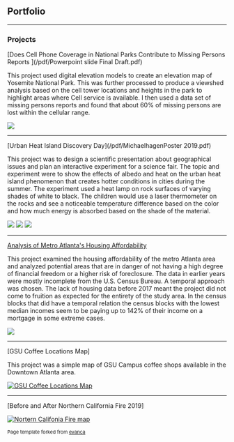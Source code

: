## Portfolio

---

### Projects

[Does Cell Phone Coverage in National Parks Contribute to Missing Persons Reports ](/pdf/Powerpoint slide Final Draft.pdf)

This project used digital elevation models to create an elevation map of Yosemite National Park. This was further processed to produce a viewshed analysis based on the cell tower locations and heights in the park to highlight areas where Cell service is available. I then used a data set of missing persons reports and found that about 60% of missing persons are lost within the cellular range. 

<img src="images/Maps4Cell.jpg"/>  

---

[Urban Heat Island Discovery Day](/pdf/MichaelhagenPoster 2019.pdf)

This project was to design a scientific presentation about geographical issues and plan an interactive experiment for a science fair. The topic and experiment were to show the effects of albedo and heat on the urban heat island phenomenon that creates hotter conditions in cities during the summer. The experiment used a heat lamp on rock surfaces of varying shades of white to black. The children would use a laser thermometer on the rocks and see a noticeable temperature difference based on the color and how much energy is absorbed based on the shade of the material. 

<img src="images/Project2.jpg"/>
<img src="images/20190316_125606.jpg"/> 
<img src="pdf/20190316_133952.jpg"/> 

---

[Analysis of Metro Atlanta's Housing Affordability](https://storymaps.arcgis.com/stories/334cbbcecc704f0a93b367694f5bb06f)

This project examined the housing affordability of the metro Atlanta area and analyzed potential areas that are in danger of not having a high degree of financial freedom or a higher risk of foreclosure. The data in earlier years were mostly incomplete from the U.S. Census Bureau. A temporal approach was chosen. The lack of housing data before 2017 meant the project did not come to fruition as expected for the entirety of the study area. In the census blocks that did have a temporal relation the census blocks with the lowest median incomes seem to be paying up to 142% of their income on a mortgage in some extreme cases.    

<img src="images/Mortgage rates.jpg"/>  


---
[GSU Coffee Locations Map]

This project was a simple map of GSU Campus coffee shops available in the Downtown Atlanta area. 

[![GSU Coffee Locations Map](images/Clip.png)](https://uok.maps.arcgis.com/apps/mapviewer/index.html?webmap=b3604b06554145ef8a7e0de0adb75ef7)


---

[Before and After Northern California Fire 2019]


[![Nortern Califonia Fire map](images/FireChange.png)]((https://ee-michaelhagen28.projects.earthengine.app/view/before-and-after-fire))


<p style="font-size:11px">Page template forked from <a href="https://github.com/evanca/quick-portfolio">evanca</a></p>
<!-- Remove above link if you don't want to attibute -->
